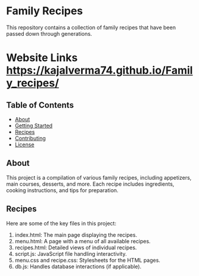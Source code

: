 # Family Recipes

This repository contains a collection of family recipes that have been passed down through generations. 

# Website Links https://kajalverma74.github.io/Family_recipes/

## Table of Contents

- [About](#about)
- [Getting Started](#getting-started)
- [Recipes](#recipes)
- [Contributing](#contributing)
- [License](#license)

## About

This project is a compilation of various family recipes, including appetizers, main courses, desserts, and more. Each recipe includes ingredients, cooking instructions, and tips for preparation.

## Recipes 
Here are some of the key files in this project:

1. index.html: The main page displaying the recipes.
2. menu.html: A page with a menu of all available recipes.
3. recipes.html: Detailed views of individual recipes.
4. script.js: JavaScript file handling interactivity.
5. menu.css and recipe.css: Stylesheets for the HTML pages.
6. db.js: Handles database interactions (if applicable).
